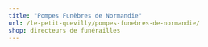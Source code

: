 ```yaml
---
title: "Pompes Funèbres de Normandie"
url: /le-petit-quevilly/pompes-funebres-de-normandie/
shop: directeurs de funérailles
---
```

